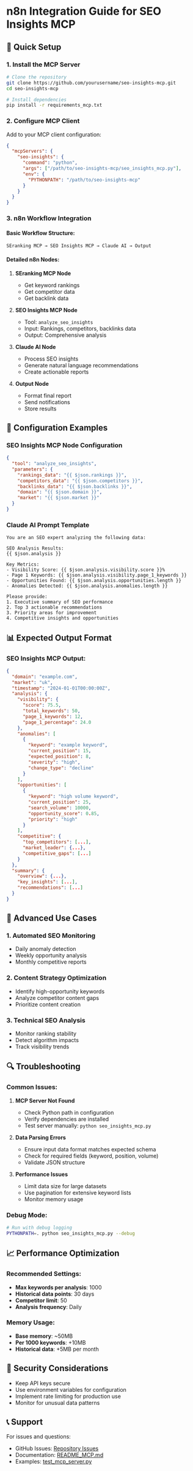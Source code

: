 # n8n Integration Guide for SEO Insights MCP

## 🚀 Quick Setup

### 1. Install the MCP Server

```bash
# Clone the repository
git clone https://github.com/yourusername/seo-insights-mcp.git
cd seo-insights-mcp

# Install dependencies
pip install -r requirements_mcp.txt
```

### 2. Configure MCP Client

Add to your MCP client configuration:

```json
{
  "mcpServers": {
    "seo-insights": {
      "command": "python",
      "args": ["/path/to/seo-insights-mcp/seo_insights_mcp.py"],
      "env": {
        "PYTHONPATH": "/path/to/seo-insights-mcp"
      }
    }
  }
}
```

### 3. n8n Workflow Integration

#### Basic Workflow Structure:
```
SEranking MCP → SEO Insights MCP → Claude AI → Output
```

#### Detailed n8n Nodes:

1. **SEranking MCP Node**
   - Get keyword rankings
   - Get competitor data
   - Get backlink data

2. **SEO Insights MCP Node**
   - Tool: `analyze_seo_insights`
   - Input: Rankings, competitors, backlinks data
   - Output: Comprehensive analysis

3. **Claude AI Node**
   - Process SEO insights
   - Generate natural language recommendations
   - Create actionable reports

4. **Output Node**
   - Format final report
   - Send notifications
   - Store results

## 🔧 Configuration Examples

### SEO Insights MCP Node Configuration

```json
{
  "tool": "analyze_seo_insights",
  "parameters": {
    "rankings_data": "{{ $json.rankings }}",
    "competitors_data": "{{ $json.competitors }}",
    "backlinks_data": "{{ $json.backlinks }}",
    "domain": "{{ $json.domain }}",
    "market": "{{ $json.market }}"
  }
}
```

### Claude AI Prompt Template

```
You are an SEO expert analyzing the following data:

SEO Analysis Results:
{{ $json.analysis }}

Key Metrics:
- Visibility Score: {{ $json.analysis.visibility.score }}%
- Page 1 Keywords: {{ $json.analysis.visibility.page_1_keywords }}
- Opportunities Found: {{ $json.analysis.opportunities.length }}
- Anomalies Detected: {{ $json.analysis.anomalies.length }}

Please provide:
1. Executive summary of SEO performance
2. Top 3 actionable recommendations
3. Priority areas for improvement
4. Competitive insights and opportunities
```

## 📊 Expected Output Format

### SEO Insights MCP Output:
```json
{
  "domain": "example.com",
  "market": "uk",
  "timestamp": "2024-01-01T00:00:00Z",
  "analysis": {
    "visibility": {
      "score": 75.5,
      "total_keywords": 50,
      "page_1_keywords": 12,
      "page_1_percentage": 24.0
    },
    "anomalies": [
      {
        "keyword": "example keyword",
        "current_position": 15,
        "expected_position": 8,
        "severity": "high",
        "change_type": "decline"
      }
    ],
    "opportunities": [
      {
        "keyword": "high volume keyword",
        "current_position": 25,
        "search_volume": 10000,
        "opportunity_score": 0.85,
        "priority": "high"
      }
    ],
    "competitive": {
      "top_competitors": [...],
      "market_leader": {...},
      "competitive_gaps": [...]
    }
  },
  "summary": {
    "overview": {...},
    "key_insights": [...],
    "recommendations": [...]
  }
}
```

## 🎯 Advanced Use Cases

### 1. Automated SEO Monitoring
- Daily anomaly detection
- Weekly opportunity analysis
- Monthly competitive reports

### 2. Content Strategy Optimization
- Identify high-opportunity keywords
- Analyze competitor content gaps
- Prioritize content creation

### 3. Technical SEO Analysis
- Monitor ranking stability
- Detect algorithm impacts
- Track visibility trends

## 🔍 Troubleshooting

### Common Issues:

1. **MCP Server Not Found**
   - Check Python path in configuration
   - Verify dependencies are installed
   - Test server manually: `python seo_insights_mcp.py`

2. **Data Parsing Errors**
   - Ensure input data format matches expected schema
   - Check for required fields (keyword, position, volume)
   - Validate JSON structure

3. **Performance Issues**
   - Limit data size for large datasets
   - Use pagination for extensive keyword lists
   - Monitor memory usage

### Debug Mode:
```bash
# Run with debug logging
PYTHONPATH=. python seo_insights_mcp.py --debug
```

## 📈 Performance Optimization

### Recommended Settings:
- **Max keywords per analysis**: 1000
- **Historical data points**: 30 days
- **Competitor limit**: 50
- **Analysis frequency**: Daily

### Memory Usage:
- **Base memory**: ~50MB
- **Per 1000 keywords**: +10MB
- **Historical data**: +5MB per month

## 🔐 Security Considerations

- Keep API keys secure
- Use environment variables for configuration
- Implement rate limiting for production use
- Monitor for unusual data patterns

## 📞 Support

For issues and questions:
- GitHub Issues: [Repository Issues](https://github.com/yourusername/seo-insights-mcp/issues)
- Documentation: [README_MCP.md](README_MCP.md)
- Examples: [test_mcp_server.py](test_mcp_server.py)
